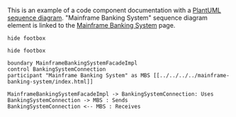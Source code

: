 This is an example of a code component documentation with a [PlantUML sequence diagram](https://plantuml.com/sequence-diagram).
"Mainframe Banking System" sequence diagram element is linked to the [Mainframe Banking System](../../../../mainframe-banking-system/index.html) page.

```uml
hide footbox

hide footbox

boundary MainframeBankingSystemFacadeImpl 
control BankingSystemConnection
participant "Mainframe Banking System" as MBS [[../../../../mainframe-banking-system/index.html]]

MainframeBankingSystemFacadeImpl -> BankingSystemConnection: Uses
BankingSystemConnection -> MBS : Sends
BankingSystemConnection <-- MBS : Receives
```

